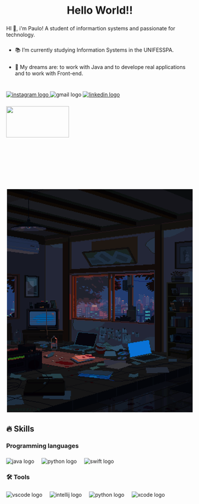 <h1 align="center">Hello World!!</h1>

###
<p align="left">HI 👋, i'm Paulo!  A student of informartion systems and passionate for technology.</p>

###

* 📚   I’m currently studying Information Systems in the UNIFESSPA.

###
* 🔭 My dreams are:  to work with Java and to develope real applications and to work with Front-end.

###

<br clear="both">

<div align="left">
  <a href="https://www.instagram.com/paulo_mlr?igsh=MWdteDlnZ3V6MGpiMQ==" target="_blank">
    <img src="https://img.shields.io/static/v1?message=Instagram&logo=instagram&label=&color=E4405F&logoColor=white&labelColor=&style=for-the-badge" height="35" alt="instagram logo"  />
  </a>
  <img src="https://img.shields.io/static/v1?message=Gmail&logo=gmail&label=&color=D14836&logoColor=white&labelColor=&style=for-the-badge" height="35" alt="gmail logo"  />
  <a href="www.linkedin.com/in/paulo-cesar18" target="_blank">
    <img src="https://img.shields.io/static/v1?message=LinkedIn&logo=linkedin&label=&color=0077B5&logoColor=white&labelColor=&style=for-the-badge" height="35" alt="linkedin logo"  />
  </a>
</div>

###

<div style="width: 400px; height: 200px;">
    <img src="https://github-readme-stats.vercel.app/api?username=Paulomlr&show_icons=true&theme=transparent" style="width: 65%; height: 65%;" />
</div>

###

<div align="center">
  <img height="600" width="500" src="/gif/Windy City.gif"/>
</div>

###

<h2 align="left">🔥 Skills</h2>

###

<h3 align="left">Programming languages</h3>

###

<div align="left">
  <img src="https://cdn.jsdelivr.net/gh/devicons/devicon/icons/java/java-original.svg" height="40" alt="java logo"  />
  <img width="12" />
  <img src="https://cdn.jsdelivr.net/gh/devicons/devicon/icons/python/python-original.svg" height="40" alt="python logo"  />
  <img width="12" />
  <img src="https://cdn.jsdelivr.net/gh/devicons/devicon/icons/swift/swift-original.svg" height="40" alt="swift logo"  />
</div>

###

<h3 align="left"> 🛠️ Tools</h2>

###

<div align="left">
  <img src="https://cdn.jsdelivr.net/gh/devicons/devicon/icons/vscode/vscode-original.svg" height="40" alt="vscode logo"  />
  <img width="12" />
  <img src="https://cdn.jsdelivr.net/gh/devicons/devicon/icons/intellij/intellij-original.svg" height="40" alt="intellij logo"  />
  <img width="12" />
  <img src="https://cdn.jsdelivr.net/gh/devicons/devicon/icons/python/python-original.svg" height="40" alt="python logo"  />
  <img width="12" />
  <img src="https://cdn.jsdelivr.net/gh/devicons/devicon/icons/xcode/xcode-original.svg" height="40" alt="xcode logo"  />
</div>

###
